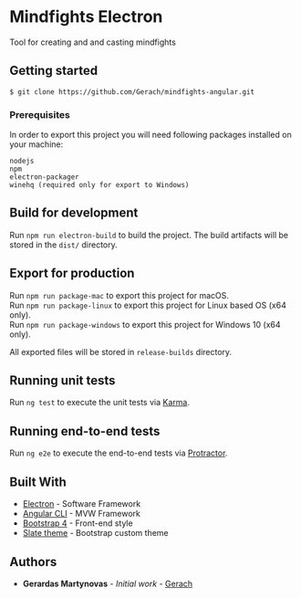# Mindfights Electron

Tool for creating and and casting mindfights

## Getting started

```$ git clone https://github.com/Gerach/mindfights-angular.git```

### Prerequisites

In order to export this project you will need following packages installed on your machine:

```
nodejs
npm
electron-packager
winehq (required only for export to Windows)
```

## Build for development

Run `npm run electron-build` to build the project. The build artifacts will be stored in the `dist/` directory.

## Export for production

Run `npm run package-mac` to export this project for macOS.  
Run `npm run package-linux` to export this project for Linux based OS (x64 only).  
Run `npm run package-windows` to export this project for Windows 10 (x64 only).

All exported files will be stored in `release-builds` directory.

## Running unit tests

Run `ng test` to execute the unit tests via [Karma](https://karma-runner.github.io).

## Running end-to-end tests

Run `ng e2e` to execute the end-to-end tests via [Protractor](http://www.protractortest.org/).

## Built With

* [Electron](https://electronjs.org/) - Software Framework
* [Angular CLI](https://github.com/angular/angular-cli) - MVW Framework
* [Bootstrap 4](https://getbootstrap.com/) - Front-end style
* [Slate theme](https://bootswatch.com/slate/) - Bootstrap custom theme

## Authors

* **Gerardas Martynovas** - *Initial work* - [Gerach](https://github.com/Gerach)
